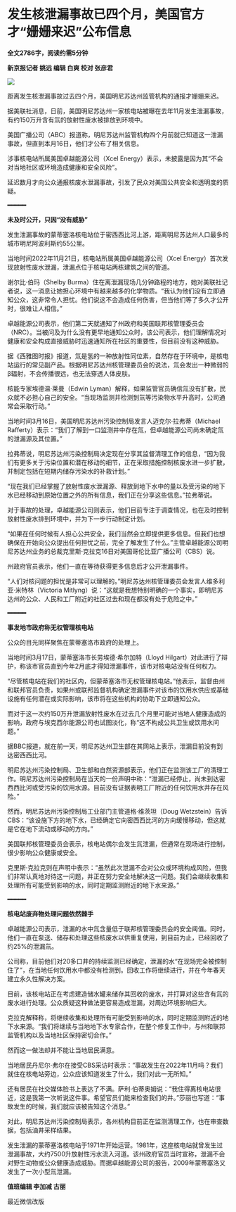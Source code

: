 # 发生核泄漏事故已四个月，美国官方才“姗姗来迟”公布信息

**全文2786字，阅读约需5分钟**

**新京报记者 姚远 编辑 白爽 校对 张彦君**

![](https://inews.gtimg.com/newsapp_bt/0/15756037363/1000)

距离发生核泄漏事故过去四个月，美国明尼苏达州监管机构的通报才姗姗来迟。

据美联社消息，日前，美国明尼苏达州一家核电站被曝在去年11月发生泄漏事故，有约150万升含有氚的放射性废水被排放到环境中。

美国广播公司（ABC）报道称，明尼苏达州监管机构四个月前就已知道这一泄漏事故，但直到本月16日，他们才公布了相关信息。

涉事核电站所属美国卓越能源公司（Xcel Energy）表示，未披露是因为其“不会对当地社区或环境造成健康和安全风险”。

延迟数月才向公众通报核废水泄漏事故，引发了民众对美国公共安全和透明度的质疑。

**━━━━━**

**未及时公开，只因“没有威胁”**

发生泄漏事故的蒙蒂塞洛核电站位于密西西比河上游，距离明尼苏达州人口最多的城市明尼阿波利斯约55公里。

当地时间2022年11月21日，核电站所属美国卓越能源公司（Xcel Energy）首次发现放射性废水泄漏，泄漏点位于核电站两栋建筑之间的管道。

谢尔比·伯玛（Shelby
Burma）住在离泄漏现场几分钟路程的地方，她对美联社记者说，这一消息让她担心环境中有越来越多的化学物质。“我认为他们没有立即通知公众，这非常令人担忧。他们说这不会造成任何伤害，但当他们等了多久才公开时，很难让人相信。”

卓越能源公司表示，他们第二天就通知了州政府和美国联邦核管理委员会（NRC）。当被问及为什么没有更早地通知公众时，该公司表示，他们理解情况对健康和安全构成直接威胁时迅速通知所在社区的重要性，但目前没有这种威胁。

据《西雅图时报》报道，氚是氢的一种放射性同位素，自然存在于环境中，是核电站运行的常见副产品。根据明尼苏达州核管理委员会的说法，氚会发出一种微弱的β辐射，不会传播很远，也无法穿透人体皮肤。

核能专家埃德温·莱曼（Edwin
Lyman）解释，如果监管官员确信氚没有扩散，民众就不必担心自己的安全。“当现场监测井检测到氚等污染物水平升高时，公司通常会采取行动。”

当地时间3月16日，美国明尼苏达州污染控制局发言人迈克尔·拉弗蒂（Michael
Rafferty）表示：“我们了解到一口监测井中存在氚，但卓越能源公司尚未确定氚的泄漏源及其位置。”

拉弗蒂说，明尼苏达州污染控制局决定现在分享其监督清理工作的信息，“因为我们有更多关于污染位置和潜在移动的细节，正在采取措施控制核废水进一步扩散，并制定包括在短期内储存污染水的补救计划。”

“现在我们已经掌握了放射性废水泄漏源、释放到地下水中的量以及受污染的地下水已经移动到原始位置之外的所有信息，我们正在分享这些信息。”拉弗蒂说。

对于事故的处理，卓越能源公司则表示，他们目前专注于调查情况，也在及时控制放射性废水排到环境中，并为下一步行动制定计划。

“如果在任何时候有人担心公共安全，我们当然会立即提供更多信息。但我们也想确保在开始向公众提出任何担忧之前，完全了解发生了什么。”主管卓越能源公司明尼苏达州业务的总裁克里斯·克拉克16日对美国哥伦比亚广播公司（CBS）说。

州政府官员表示，他们一直在等待获得更多信息后才公开泄漏事件。

“人们对核问题的担忧是非常可以理解的。”明尼苏达州核管理委员会发言人维多利亚·米特林（Victoria
Mitlyng）说：“这就是我想特别明确的一个事实，即明尼苏达州的公众、人民和工厂附近的社区过去和现在都没有处于危险之中。”

**━━━━━**

**事发地市政府称无权管理核电站**

公众的目光同样聚焦在蒙蒂塞洛市政府的处理上。

当地时间3月17日，蒙蒂塞洛市长劳埃德·希尔加特（Lloyd
Hilgart）对此进行了辩护，称该市官员直到今年2月底才得知泄漏事件，该市对核电站没有任何权力。

“尽管核电站在我们的社区内，但蒙蒂塞洛市无权管理核电站。”他表示，监督由州和联邦官员负责，如果州或联邦监督机构确定泄漏事件对该市的饮用水供应或基础设施有任何潜在或实际影响，该市将在这些机构的协助下立即通知公众。

而对于这一次约150万升泄漏放射性废水在过去几个月里可能对当地人健康造成的影响，政府与埃克西尔能源公司也试图淡化，称“这不构成公共卫生或饮用水问题。”

据BBC报道，就在前一天，明尼苏达州卫生部在其网站上表示，泄漏目前没有到达密西西比河。

明尼苏达州污染控制局、卫生部和自然资源部表示，他们正在监测该工厂的清理工作。明尼苏达州污染控制局在当天的一份声明中称：“泄漏已经停止，尚未到达密西西比河或受污染的饮用水源。目前没有证据表明工厂附近的任何饮用水井存在风险。”

然而，明尼苏达州污染控制局工业部门主管道格·维茨坦（Doug
Wetzstein）告诉CBS：“该设施下方的地下水，已经确定它向密西西比河的方向缓慢移动，但这就是它在地下流动或移动的方向。”

美国联邦核管理委员会表示，核电站偶尔会发生氚泄漏，但通常在现场进行控制，很少影响公众健康或安全。

克里斯·克拉克则在声明中表示：“虽然此次泄漏不会对公众或环境构成风险，但我们非常认真地对待这一问题，并正在努力安全地解决这一问题。我们会继续收集和处理所有可能受到影响的水，同时定期监测附近的地下水来源。”

**━━━━━**

**核电站废弃物处理问题依然棘手**

卓越能源公司表示，泄漏的水中氚含量低于联邦核管理委员会的安全阈值。同时，他们一直在泵送、储存和处理这些核废水以供重复使用，到目前为止，已经回收了约25%的泄漏氚。

公司称，目前他们对20多口井的持续监测已经确定，泄漏的水“在现场完全被控制住了”，在当地任何饮用水中都没有检测到。回收工作将继续进行，并在今年春天建立永久性解决方案。

目前，该核电站正在考虑建造储水罐来储存其回收的废水，并打算对这些含有氚的废水进行处理。公众质疑这种做法更容易造成泄漏，对周边环境影响巨大。

克拉克解释称，将继续收集和处理所有可能受到影响的水，同时定期监测附近的地下水来源。“我们将继续与当地地下水专家合作，在整个修复工作中，与州和联邦监管机构以及当地社区保持密切合作。”

然而这一做法却并不能让当地居民满意。

当地居民丹尼尔·弗尔在接受CBS采访时表示：“事故发生在2022年11月吗？我们就住在核电站旁边，公众应该知道发生了什么，我们对此一无所知。”

还有居民在社交媒体脸书上表达了不满。萨利·伯蒂奥姆说：“我住得离核电站很近，这是我第一次听说这件事。希望官员们能来检查我们的井。”莎丽也写道：“事故发生的时候，我们就应该被告知这个消息。”

对此，明尼苏达州污染控制局表示，各州机构目前正在监测清理工作，也在审查数据，包括油井采样结果。

发生泄漏的蒙蒂塞洛核电站于1971年开始运营。1981年，这座核电站就曾发生过泄漏事故，大约7500升放射性污水流入河道。该州政府官员当时宣称，泄漏不会对野生动物或公众健康造成威胁。而据卓越能源公司的报告，2009年蒙蒂塞洛又发生了一次小型氚泄漏。

**值班编辑 李加减 古丽**

最近微信改版

